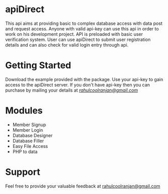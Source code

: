 # apiDirect
This api aims at providing basic to complex database access with data post and request access. Anyone with valid api-key can use this api in order to work on his development project. API is preloaded with basic user verification system. User can use apiDirect to submit user registration details and can also check for valid login entry through api.


# Getting Started
Download the example provided with the package.
Use your api-key to gain access to the apiDirect server. If you don't have api-key then you can purchase by mailing your details at <i>rahulcoolranjan@gmail.com</i>

# Modules
<ul>
<li>Member Signup</li>
<li>Member Login</li>
<li>Database Designer</li>
<li>Database Filler</li>
<li>Easy File Access</li>
<li>PHP to data</li>
</ul>

# Support
Feel free to provide your valuable feedback at rahulcoolranjan@gmail.com

